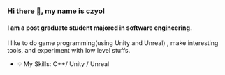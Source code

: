 ### Hi there 👋, my name is czyol
#### I am a post graduate student majored in software engineering.
I like to do game programming(using Unity and Unreal) , make interesting tools, and experiment with low level stuffs.

- :bulb: My Skills: C++/ Unity / Unreal

